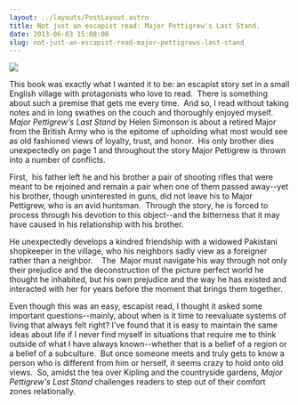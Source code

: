 ```yaml
---
layout: ../layouts/PostLayout.astro
title: Not just an escapist read: Major Pettigrew's Last Stand.
date: 2013-06-03 15:08:00
slug: not-just-an-escapist-read-major-pettigrews-last-stand
---
```


[![](http://www.helensimonson.com/helen_simonson_author/Major-Pettigrew-pb-cover-lg.jpg)](http://www.helensimonson.com/helen_simonson_author/Major-Pettigrew-pb-cover-lg.jpg)

This book was exactly what I wanted it to be: an escapist story set in a small English village with protagonists who love to read.  There is something about such a premise that gets me every time.  And so, I read without taking notes and in long swathes on the couch and thoroughly enjoyed myself. _Major Pettigrew's Last Stand_ by Helen Simonson is about a retired Major from the British Army who is the epitome of upholding what most would see as old fashioned views of loyalty, trust, and honor.  His only brother dies unexpectedly on page 1 and throughout the story Major Pettigrew is thrown into a number of conflicts.  
  
First,  his father left he and his brother a pair of shooting rifles that were meant to be rejoined and remain a pair when one of them passed away--yet his brother, though uninterested in guns, did not leave his to Major Pettigrew, who is an avid huntsman.  Through the story, he is forced to process through his devotion to this object--and the bitterness that it may have caused in his relationship with his brother.  
  
He unexpectedly develops a kindred friendship with a widowed Pakistani shopkeeper in the village, who his neighbors sadly view as a foreigner rather than a neighbor.    The  Major must navigate his way through not only their prejudice and the deconstruction of the picture perfect world he thought he inhabited, but his own prejudice and the way he has existed and interacted with her for years before the moment that brings them together.  
  
Even though this was an easy, escapist read, I thought it asked some important questions--mainly, about when is it time to reevaluate systems of living that always felt right? I've found that it is easy to maintain the same ideas about life if I never find myself in situations that require me to think outside of what I have always known--whether that is a belief of a region or a belief of a subculture.  But once someone meets and truly gets to know a person who is different from him or herself, it seems crazy to hold onto old views.  So, amidst the tea over Kipling and the countryside gardens, _Major Pettigrew's Last Stand_ challenges readers to step out of their comfort zones relationally.